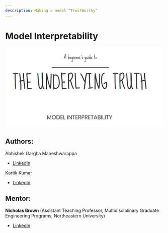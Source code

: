 ```yaml
---
description: Making a model “​TrustWorthy​”
---
```


# Model Interpretability

####        

![](.gitbook/assets/screenshot-92.png)





## Authors:

Abhishek Gargha Maheshwarappa

* [LinkedIn ](https://www.linkedin.com/in/abhishek-g-m/)

Kartik Kumar

* [LinkedIn ](https://www.linkedin.com/in/hellokartikkumar/)

## **Mentor:**

**Nicholas Brown**
 \(Assistant Teaching Professor,  Multidisciplinary Graduate Engineering Programs, Northeastern University\)

* [LinkedIn ](https://www.linkedin.com/in/nikbearbrown/)

